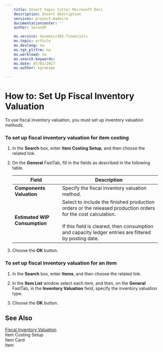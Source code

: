 ```yaml
---
    title: Insert topic title| Microsoft Docs
    description: Insert description
    services: project-madeira
    documentationcenter: ''
    author: SorenGP

    ms.service: dynamics365-financials
    ms.topic: article
    ms.devlang: na
    ms.tgt_pltfrm: na
    ms.workload: na
    ms.search.keywords:
    ms.date: 07/01/2017
    ms.author: sgroespe

---
```

# How to: Set Up Fiscal Inventory Valuation
To use fiscal inventory valuation, you must set up inventory valuation methods.  
  
### To set up fiscal inventory valuation for item costing  
  
1.  In the **Search** box, enter **Item Costing Setup**, and then choose the related link.  
  
2.  On the **General** FastTab, fill in the fields as described in the following table.  
  
    |Field|Description|  
    |---------------------------------|---------------------------------------|  
    |**Components Valuation**|Specify the fiscal inventory valuation method.|  
    |**Estimated WIP Consumption**|Select to include the finished production orders or the released production orders for the cost calculation.<br /><br /> If this field is cleared, then consumption and capacity ledger entries are filtered by posting date.|  
  
3.  Choose the **OK** button.  
  
### To set up fiscal inventory valuation for an item  
  
1.  In the **Search** box, enter **Items**, and then choose the related link.  
  
2.  In the **Item List** window select each item, and then, on the **General** FastTab, in the **Inventory Valuation** field, specify the inventory valuation type.  
  
3.  Choose the **OK** button.  
  
## See Also  
 [Fiscal Inventory Valuation](fiscal-inventory-valuation.md)   
 Item Costing Setup   
 Item Card   
 Item